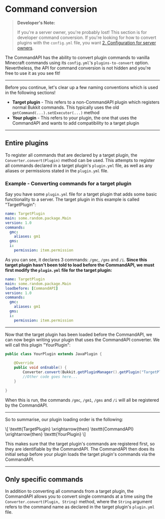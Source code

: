 # Command conversion

> **Developer's Note:**
>
> If you're a server owner, you're probably lost! This section is for developer command conversion. If you're looking for how to convert plugins with the `config.yml` file, you want [2. Configuration for server owners](./config.md#command-conversion).

The CommandAPI has the ability to convert plugin commands to vanilla Minecraft commands using its `config.yml`'s `plugins-to-convert` option. Nevertheless, the API for command conversion is not hidden and you're free to use it as you see fit!

-----

Before you continue, let's clear up a few naming conventions which is used in the following sections!

- **Target plugin** - This refers to a non-CommandAPI plugin which registers normal Bukkit commands. This typically uses the old `getCommand(...).setExecutor(...)` method
- **Your plugin** - This refers to your plugin, the one that uses the CommandAPI and wants to add compatibility to a target plugin

-----

## Entire plugins

To register all commands that are declared by a target plugin, the `Converter.convert(Plugin)` method can be used. This attempts to register all commands declared in a target plugin's `plugin.yml` file, as well as any aliases or permissions stated in the `plugin.yml` file.

<div class="example">

### Example - Converting commands for a target plugin

Say you have some `plugin.yml` file for a target plugin that adds some basic functionality to a server. The target plugin in this example is called "TargetPlugin":

```yaml
name: TargetPlugin
main: some.random.package.Main
version: 1.0
commands:
  gmc:
    aliases: gm1
  gms:
  i:
    permission: item.permission
```

As you can see, it declares 3 commands: `/gmc`, `/gms` and `/i`. **Since this target plugin hasn't been told to load before the CommandAPI, we must first modify the `plugin.yml` file for the target plugin:**

```yaml
name: TargetPlugin
main: some.random.package.Main
loadbefore: [CommandAPI]
version: 1.0
commands:
  gmc:
    aliases: gm1
  gms:
  i:
    permission: item.permission
```

-----

Now that the target plugin has been loaded before the CommandAPI, we can now begin writing your plugin that uses the CommandAPI converter. We will call this plugin "YourPlugin":

```java
public class YourPlugin extends JavaPlugin {
    
    @Override
    public void onEnable() {
        Converter.convert(Bukkit.getPluginManager().getPlugin("TargetPlugin"));
        //Other code goes here...
    }
    
}
```

When this is run, the commands `/gmc`, `/gm1`, `/gms` and `/i` will all be registered by the CommandAPI.

-----

So to summarise, our plugin loading order is the following:

\\[ \texttt{TargetPlugin} \xrightarrow{then} \texttt{CommandAPI} \xrightarrow{then} \texttt{YourPlugin} \\]

This makes sure that the target plugin's commands are registered first, so they are identifiable by the CommandAPI. The CommandAPI then does its initial setup before your plugin loads the target plugin's commands via the CommandAPI.

</div>

-----

## Only specific commands

In addition to converting all commands from a target plugin, the CommandAPI allows you to convert single commands at a time using the `Converter.convert(Plugin, String)` method, where the `String` argument refers to the command name as declared in the target plugin's `plugin.yml` file.